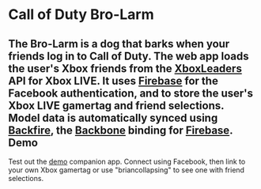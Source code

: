 Call of Duty Bro-Larm
=====================
The Bro-Larm is a dog that barks when your friends log in to Call of Duty. The web app loads the user's Xbox friends from the [XboxLeaders](http://www.xboxleaders.com/) API for Xbox LIVE. It uses [Firebase](http://www.firebase.com/) for the Facebook authentication, and to store the user's Xbox LIVE gamertag and friend selections. Model data is automatically synced using [Backfire](https://github.com/firebase/backfire), the [Backbone](http://backbonejs.org) binding for [Firebase](http://www.firebase.com/).
Demo
----
Test out the [demo](http://bro-larm-app.herokuapp.com/) companion app. Connect using Facebook, then link to your own Xbox gamertag or use "briancollapsing" to see one with friend selections.